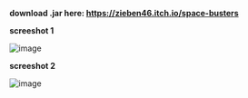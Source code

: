 **download .jar here:  https://zieben46.itch.io/space-busters**

**screeshot 1** <br>

![image](https://github.com/user-attachments/assets/25f665b4-79c9-4e95-96c3-cf361e726466)

**screeshot 2**<br>

![image](https://github.com/user-attachments/assets/c593c669-46e7-4a3b-85c5-2a92d6ea0696)
